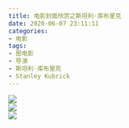 ```yaml
---
title: 电影封面欣赏之斯坦利·库布里克
date: 2020-06-07 23:11:11
categories:
- 电影
tags:
- 图电影
- 导演
- 斯坦利·库布里克
- Stanley Kubrick
---
```

<div class="photopad">
    <div class="border">
        <a data-fancybox="images" class="frame" href="images-3.jpg"><img class="image" src="images-3.jpg" /></a>
    </div>
</div>

<!-- more -->

<div class="photopad">
    <div class="border">
        <a data-fancybox="images" class="frame" href="images-5.jpg"><img class="image" src="images-5.jpg" /></a>
    </div>
</div>

<div class="photopad">
    <div class="border">
        <a data-fancybox="images" class="frame" href="images-4.jpg"><img class="image" src="images-4.jpg" /></a>
    </div>
</div>